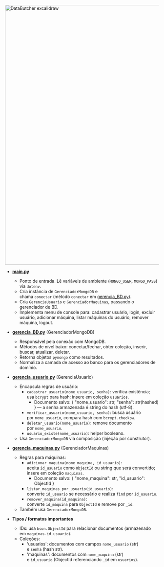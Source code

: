 <img width="2055" height="849" alt="DataButcher excalidraw" src="https://github.com/user-attachments/assets/7829e252-c2c9-462c-a83b-25855f26413c" />


- [**main.py**](vscode-file://vscode-app/c:/Users/victo/AppData/Local/Programs/Microsoft%20VS%20Code/resources/app/out/vs/code/electron-browser/workbench/workbench.html)
    
    - Ponto de entrada. Lê variáveis de ambiente (`MONGO_USER`, `MONGO_PASS`) via `dotenv`.
    - Cria instância de `GerenciadorMongoDB` e chama `conectar` (método `conectar` em [gerencia_BD.py](vscode-file://vscode-app/c:/Users/victo/AppData/Local/Programs/Microsoft%20VS%20Code/resources/app/out/vs/code/electron-browser/workbench/workbench.html)).
    - Cria `GerenciaUsuario` e `GerenciadorMaquinas`, passando o gerenciador de BD.
    - Implementa menu de console para: cadastrar usuário, login, excluir usuário, adicionar máquina, listar máquinas do usuário, remover máquina, logout.
- [**gerencia_BD.py**](vscode-file://vscode-app/c:/Users/victo/AppData/Local/Programs/Microsoft%20VS%20Code/resources/app/out/vs/code/electron-browser/workbench/workbench.html) (GerenciadorMongoDB)
    
    - Responsável pela conexão com MongoDB.
    - Métodos de nível baixo: conectar/fechar, obter coleção, inserir, buscar, atualizar, deletar.
    - Retorna objetos `pymongo` como resultados.
    - Normaliza a camada de acesso ao banco para os gerenciadores de domínio.
- [**gerencia_usuario.py**](vscode-file://vscode-app/c:/Users/victo/AppData/Local/Programs/Microsoft%20VS%20Code/resources/app/out/vs/code/electron-browser/workbench/workbench.html) (GerenciaUsuario)
    
    - Encapsula regras de usuário:
        - `cadastrar_usuario(nome_usuario, senha)`: verifica existência; usa `bcrypt` para hash; insere em coleção `usuarios`.
            - Documento salvo: { "nome_usuario": str, "senha": str(hashed) } — a senha armazenada é string do hash (utf-8).
        - `verificar_usuario(nome_usuario, senha)`: busca usuário por `nome_usuario`, compara hash com `bcrypt.checkpw`.
        - `deletar_usuario(nome_usuario)`: remove documento por `nome_usuario`.
        - `usuario_existe(nome_usuario)`: helper booleano.
    - Usa `GerenciadorMongoDB` via composição (injeção por construtor).
- [**gerencia_maquinas.py**](vscode-file://vscode-app/c:/Users/victo/AppData/Local/Programs/Microsoft%20VS%20Code/resources/app/out/vs/code/electron-browser/workbench/workbench.html) (GerenciadorMaquinas)
    
    - Regras para máquinas:
        - `adicionar_maquina(nome_maquina, id_usuario)`: aceita `id_usuario` como `ObjectId` ou string que será convertido; insere em coleção `maquinas`.
            - Documento salvo: { "nome_maquina": str, "id_usuario": ObjectId }
        - `listar_maquinas_por_usuario(id_usuario)`: converte `id_usuario` se necessário e realiza `find` por `id_usuario`.
        - `remover_maquina(id_maquina)`: converte `id_maquina` para `ObjectId` e remove por `_id`.
    - Também usa `GerenciadorMongoDB`.
- **Tipos / formatos importantes**
    
    - IDs: usa `bson.ObjectId` para relacionar documentos (armazenado em `maquinas.id_usuario`).
    - Coleções:
        - 'usuarios': documentos com campos `nome_usuario` (str) e `senha` (hash str).
        - 'maquinas': documentos com `nome_maquina` (str) e `id_usuario` (ObjectId referenciando `_id` em `usuarios`).
